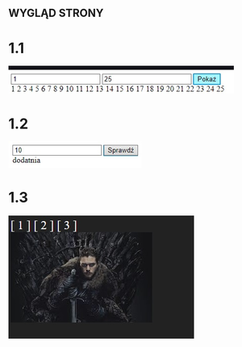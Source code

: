 ## WYGLĄD STRONY

# 1.1
<img src="strona.jpg"/>

# 1.2
<img src="strona2.jpg"/>

# 1.3
<img src="strona3.jpg"/>
